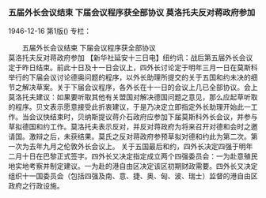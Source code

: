### 五届外长会议结束  下届会议程序获全部协议  莫洛托夫反对蒋政府参加

1946-12-16
第1版()
专栏：

　　五届外长会议结束
    下届会议程序获全部协议       
    莫洛托夫反对蒋政府参加
    【新华社延安十三日电】纽约讯：战后第五届外长会议定于昨日结束。前此十日及十一日会议上，四外长讨论定于明年三月一日在莫斯科举行的下届会议讨论德奥问题的程序，以外长助理所提交的关于五国和约未决的细节之解决草案。关于下届会议程序，各外长在十一日的会议上几已全部协议。会上莫洛托夫建议：如果要听取其他有关盟国对解决德国问题之意见，那么应起草听取的程序。贝文表示愿意接受此折衷建议，于是乃决定立即指定外长助理开始此一工作。当会议快结束时，贝纳斯提议蒋介石政府应参加下届莫斯科外长会议，并参与草拟德国和约工作。莫洛托夫表示反对，并反对蒋政府为将来召开对德和会时之邀请国。激辩之后，未获结果。莫氏之反对蒋政府参预草拟对德和约此为第二次。第一次为去年九月之伦敦外长会议上。
    关于五国最后和约，四外长决定四强于明年二月十日在巴黎正式签字。四外长又决定指定成立两个四强委员会：一为赴意殖民地实地考察并制定建议。一为赴的港自由区决定该区初期财政需要。四外长又决定组织十一国委员会（包括四强及南、意、捷、奥、匈、波、瑞士）监督的港自由区政府之行政设施。
